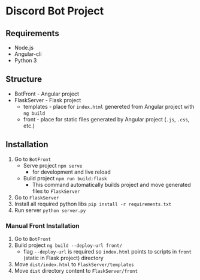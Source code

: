 # Discord Bot Project #

## Requirements ##
* Node.js
* Angular-cli
* Python 3

## Structure ##
* BotFront - Angular project
* FlaskServer - Flask project
  * templates - place for `index.html` genereted from Angular project with `ng build`
  * front - place for static files generated by Angular project (`.js`, `.css`, etc.) 

## Installation ##
1. Go to `BotFront`
    * Serve project `npm serve`
      * for development and live reload
    * Build project `npm run build:flask`
      * This command automatically builds project and move generated files to `FlaskServer`
1. Go to `FlaskServer`
1. Install all required python libs `pip install -r requirements.txt`
1. Run server `python server.py`

### Manual Front Installation ###
1. Go to `BotFront`
1. Build project `ng build --deploy-url front/`
    * flag `--deploy-url` is required so `index.html` points to scripts in `front` (static in Flask project) directory
1. Move `dist/index.html` to `FlaskServer/templates`
1. Move `dist` directory content to `FlaskServer/front`